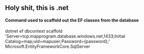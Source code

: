 ## Holy shit, this is .net

#### Command used to scaffold out the EF classes from the database
dotnet ef dbcontext scaffold 'Server=tcp:mapprogram.database.windows.net,1433;Initial Catalog=map;uid=mapuser;Password={password};' Microsoft.EntityFrameworkCore.SqlServer


